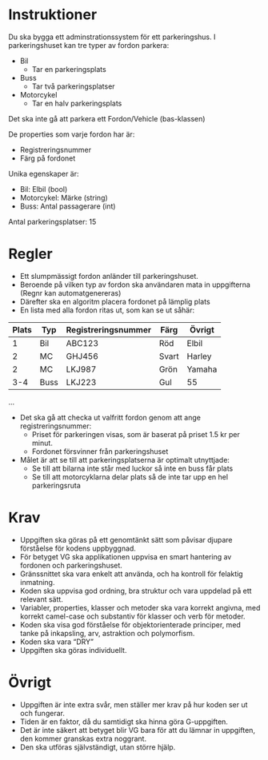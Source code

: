 # Instruktioner
Du ska bygga ett adminstrationssystem för ett parkeringshus. I parkeringshuset kan tre typer av fordon parkera:
- Bil
  - Tar en parkeringsplats
- Buss
  - Tar två parkeringsplatser
- Motorcykel
  - Tar en halv parkeringsplats

Det ska inte gå att parkera ett Fordon/Vehicle (bas-klassen)

De properties som varje fordon har är:
- Registreringsnummer
- Färg på fordonet

Unika egenskaper är:
- Bil: Elbil (bool)
- Motorcykel: Märke (string)
- Buss: Antal passagerare (int)

Antal parkeringsplatser: 15

# Regler
- Ett slumpmässigt fordon anländer till parkeringshuset. 
- Beroende på vilken typ av fordon ska användaren mata in uppgifterna (Regnr kan automatgenereras)
- Därefter ska en algoritm placera fordonet på lämplig plats
- En lista med alla fordon ritas ut, som kan se ut såhär:

| Plats | Typ  | Registreringsnummer | Färg  | Övrigt  |
|-------|------|---------------------|-------|---------|
| 1     | Bil  | ABC123              | Röd   | Elbil   |
| 2     | MC   | GHJ456              | Svart | Harley  |
| 2     | MC   | LKJ987              | Grön  | Yamaha  |
| 3-4   | Buss | LKJ223              | Gul   | 55      |
...

- Det ska gå att checka ut valfritt fordon genom att ange registreringsnummer:
  - Priset för parkeringen visas, som är baserat på priset 1.5 kr per minut.
  - Fordonet försvinner från parkeringshuset
- Målet är att se till att parkeringsplatserna är optimalt utnyttjade:
  - Se till att bilarna inte står med luckor så inte en buss får plats
  - Se till att motorcyklarna delar plats så de inte tar upp en hel parkeringsruta
 
# Krav
- Uppgiften ska göras på ett genomtänkt sätt som påvisar djupare förståelse för kodens uppbyggnad.
- För betyget VG ska applikationen uppvisa en smart hantering av fordonen och parkeringshuset.
- Gränssnittet ska vara enkelt att använda, och ha kontroll för felaktig inmatning.
- Koden ska uppvisa god ordning, bra struktur och vara uppdelad på ett relevant sätt.
- Variabler, properties, klasser och metoder ska vara korrekt angivna, med korrekt camel-case och substantiv för klasser och verb för metoder.
- Koden ska visa god förståelse för objektorienterade principer, med tanke på inkapsling, arv, astraktion och polymorfism.
- Koden ska vara “DRY”
- Uppgiften ska göras individuellt.
# Övrigt
- Uppgiften är inte extra svår, men ställer mer krav på hur koden ser ut och fungerar.
- Tiden är en faktor, då du samtidigt ska hinna göra G-uppgiften.
- Det är inte säkert att betyget blir VG bara för att du lämnar in uppgiften, den kommer granskas extra noggrant.
- Den ska utföras självständigt, utan större hjälp.
